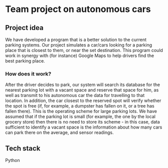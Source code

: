 # Team project on autonomous cars

## Project idea

We have developed a program that is a better solution to the current parking systems.
Our project simulates a car/cars looking for a parking place that is closest to them, or near the set destination. This program could work in synergy with (for instance) Google Maps to help drivers find the best parking place. 

### How does it work? 

After the driver decides to park, our system will search its database for the nearest parking lot with a vacant space and reserve that space for him, as well as transmit to his autonomous car the data for travelling to that location. 
In addition, the car closest to the reserved spot will verify whether the spot is free (if, for example, a dumpster has fallen on it, or a tree has fallen there). 
This is the operating scheme for large parking lots. 
We have assumed that if the parking lot is small (for example, the one by the local grocery store) then there is no need to store its scheme - in this case, data sufficient to identify a vacant space is the information about how many cars can park there on the average, and sensor readings.

## Tech stack 

Python 
